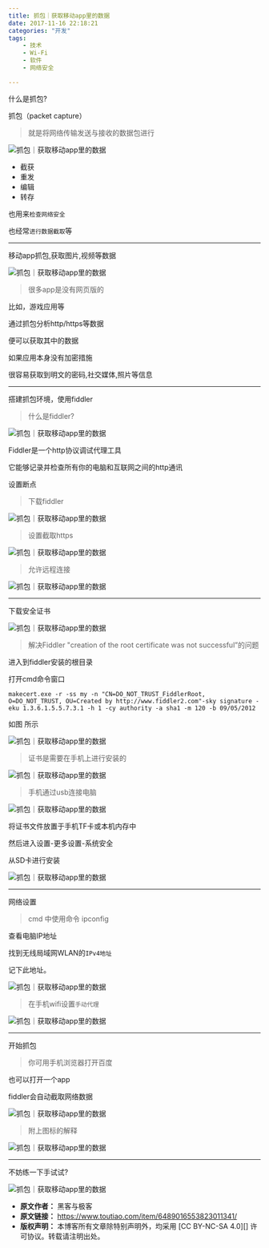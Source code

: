 ```yaml
---
title: 抓包｜获取移动app里的数据
date: 2017-11-16 22:18:21
categories: "开发"
tags:
	- 技术
	- Wi-Fi
	- 软件
	- 网络安全

---
```


什么是抓包?

抓包（packet capture）

> 就是将网络传输发送与接收的数据包进行

![抓包｜获取移动app里的数据][app]

 *  截获
 *  重发
 *  编辑
 *  转存

也用来`检查网络安全`

也经常`进行数据截取`等

--------------------

移动app抓包,获取图片,视频等数据

![抓包｜获取移动app里的数据][app 1]

> 很多app是没有网页版的　　

比如，游戏应用等

通过抓包分析http/https等数据

便可以获取其中的数据

如果应用本身没有加密措施

很容易获取到明文的密码,社交媒体,照片等信息

--------------------

搭建抓包环境，使用fiddler

> 什么是fiddler?

![抓包｜获取移动app里的数据][app 2]

Fiddler是一个http协议调试代理工具

它能够记录并检查所有你的电脑和互联网之间的http通讯

设置断点

> 下载fiddler

![抓包｜获取移动app里的数据][app 3]

> 设置截取https

![抓包｜获取移动app里的数据][app 4]

> 允许远程连接

![抓包｜获取移动app里的数据][app 5]

--------------------

下载安全证书

![抓包｜获取移动app里的数据][app 6]

> 解决Fiddler "creation of the root certificate was not successful”的问题

进入到fiddler安装的根目录

打开cmd命令窗口

    makecert.exe -r -ss my -n "CN=DO_NOT_TRUST_FiddlerRoot, O=DO_NOT_TRUST, OU=Created by http://www.fiddler2.com"-sky signature -eku 1.3.6.1.5.5.7.3.1 -h 1 -cy authority -a sha1 -m 120 -b 09/05/2012

如图 所示

![抓包｜获取移动app里的数据][app 7]

> 证书是需要在手机上进行安装的

![抓包｜获取移动app里的数据][app 8]

> 手机通过usb连接电脑

![抓包｜获取移动app里的数据][app 9]

将证书文件放置于手机TF卡或本机内存中

然后进入设置-更多设置-系统安全

从SD卡进行安装

![抓包｜获取移动app里的数据][app 10]

--------------------

网络设置

> cmd 中使用命令 ipconfig

查看电脑IP地址

找到无线局域网WLAN的`IPv4地址`

记下此地址。

![抓包｜获取移动app里的数据][app 11]

> 在手机wifi设置`手动代理`

![抓包｜获取移动app里的数据][app 12]

--------------------

开始抓包

> 你可用手机浏览器打开百度

也可以打开一个app

fiddler会自动截取网络数据

![抓包｜获取移动app里的数据][app 13]

> 附上图标的解释

![抓包｜获取移动app里的数据][app 14]

--------------------

不妨练一下手试试?

![抓包｜获取移动app里的数据][app 15]


[app]: static/resources/crawler/FIEI-BAMU-RUNI.jpg
[app 1]: static/resources/crawler/NNBV-ZEZU-MJQ3.jpg
[app 2]: static/resources/crawler/I6VU-MU26-R7NF.jpg
[app 3]: static/resources/crawler/3MAB-EJYQ-BFBZ.jpg
[app 4]: static/resources/crawler/VEAE-ZNUM-UUUI.jpg
[app 5]: static/resources/crawler/FAMB-VBNE-AEMN.jpg
[app 6]: static/resources/crawler/UUI2-MUMI-AFQI.jpg
[app 7]: static/resources/crawler/R3QN-3Y7B-NAEY.jpg
[app 8]: static/resources/crawler/3MBB-FVZ7-NIMY.jpg
[app 9]: static/resources/crawler/J77B-JUZV-M63Q.jpg
[app 10]: static/resources/crawler/7FFF-MERN-2AEZ.jpg
[app 11]: static/resources/crawler/JYQU-BFVV-EJNN.jpg
[app 12]: static/resources/crawler/U2I2-UA6R-MQBR.jpg
[app 13]: static/resources/crawler/NEUY-FJZY-EMNA.jpg
[app 14]: static/resources/crawler/VRNI-VV6Z-N67Z.jpg
[app 15]: static/resources/crawler/B3EE-VIRZ-MFBQ.jpg
 *  **原文作者：** 黑客与极客
 *  **原文链接：** https://www.toutiao.com/item/6489016553823011341/
 *  **版权声明：** 本博客所有文章除特别声明外，均采用 [CC BY-NC-SA 4.0][] 许可协议。转载请注明出处。
